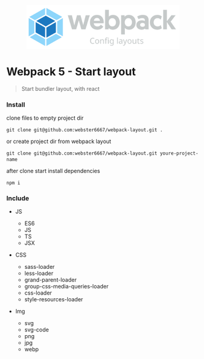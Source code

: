 <p align="center" style="text-align:center">
    <img src="./illustration.svg" alt="illustration" width="400"/>
</p>

# Webpack 5 - Start layout

> Start bundler layout, with react


### Install

clone files to empty project dir
```
git clone git@github.com:webster6667/webpack-layout.git .
```

or create project dir from webpack layout
```
git clone git@github.com:webster6667/webpack-layout.git youre-project-name
```

after clone start install dependencies
```
npm i
```

### Include

* JS
  * ES6
  * JS
  * TS
  * JSX 

* CSS
  * sass-loader
  * less-loader
  * grand-parent-loader
  * group-css-media-queries-loader
  * css-loader
  * style-resources-loader
  
* Img
  * svg
  * svg-code
  * png
  * jpg
  * webp            